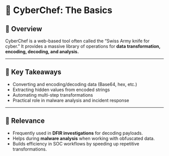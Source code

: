 # 🧩 CyberChef: The Basics  

## 📘 Overview  
CyberChef is a web-based tool often called the “Swiss Army knife for cyber.” It provides a massive library of operations for **data transformation, encoding, decoding, and analysis.**  

---

## 🔑 Key Takeaways  
- Converting and encoding/decoding data (Base64, hex, etc.)  
- Extracting hidden values from encoded strings  
- Automating multi-step transformations  
- Practical role in malware analysis and incident response  

---

## 🧭 Relevance  
- Frequently used in **DFIR investigations** for decoding payloads.  
- Helps during **malware analysis** when working with obfuscated data.  
- Builds efficiency in SOC workflows by speeding up repetitive transformations.  
